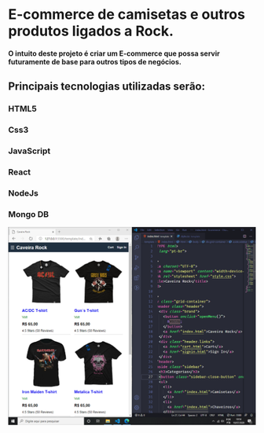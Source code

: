 # E-commerce de camisetas e outros produtos ligados a Rock.

#### O intuito deste projeto é criar um E-commerce que possa servir futuramente de base para outros tipos de negócios.

## Principais tecnologias utilizadas serão:

### HTML5
### Css3
### JavaScript
### React
### NodeJs
### Mongo DB

![E-Commerce](https://github.com/phdev182/E-Commerce/blob/master/frontend/public/images/Ecommerce.png)
